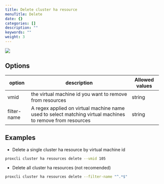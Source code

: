 ```yaml
---
title: Delete cluster ha resource
menuTitle: Delete
date: {}
categories: []
description: ""
keywords: ""
weight: 3
---
```


![](/images/proxcli_cluster_ha_resources_delete_help.png)

## Options

|option|description|Allowed values|
|---|---|---|
|vmid|the virtual machine id you want to remove from resources|string|
|filter-name|A regex applied on virtual machine name used to select matching virtual machines to remove from resources|string|

## Examples

- Delete a single cluster ha resource by virtual machine id

```bash
proxcli cluster ha resources delete --vmid 105
```

- Delete all cluster ha resources (not recomended)

```bash
proxcli cluster ha resources delete --filter-name "^.*$"
```
